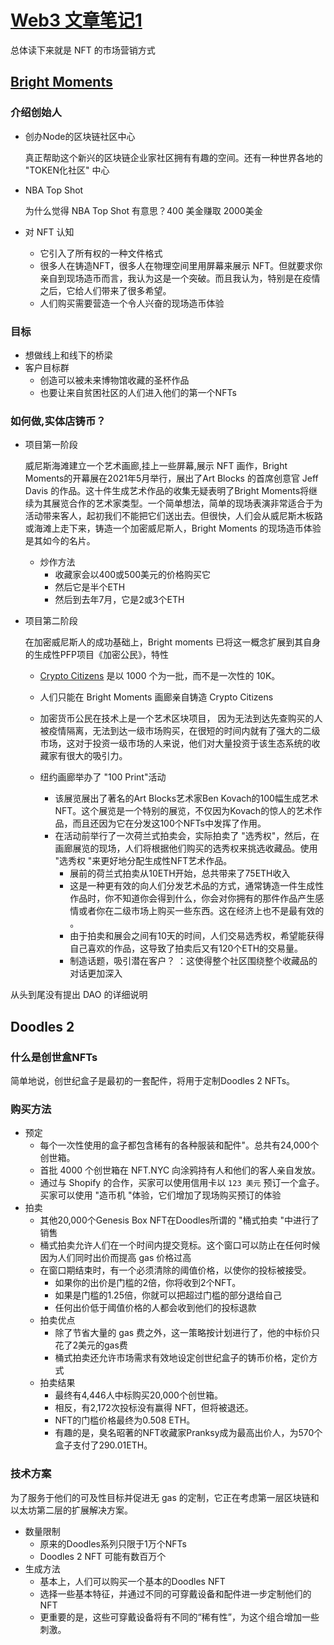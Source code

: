 # [Web3 文章笔记1](https://mp.weixin.qq.com/s/a7xpZ8OPGu81RGb0FdlbDA)
总体读下来就是 NFT 的市场营销方式
## [Bright Moments](https://www.brightmoments.io/)
### 介绍创始人
- 创办Node的区块链社区中心

	真正帮助这个新兴的区块链企业家社区拥有有趣的空间。还有一种世界各地的 "TOKEN化社区" 中心
- NBA Top Shot

	为什么觉得 NBA Top Shot 有意思？400 美金赚取 2000美金
- 对 NFT 认知
	- 它引入了所有权的一种文件格式
	- 很多人在铸造NFT，很多人在物理空间里用屏幕来展示 NFT。但就要求你亲自到现场造币而言，我认为这是一个突破。而且我认为，特别是在疫情之后，它给人们带来了很多希望。
	- 人们购买需要营造一个令人兴奋的现场造币体验 
	
### 目标
- 想做线上和线下的桥梁
- 客户目标群
	- 创造可以被未来博物馆收藏的圣杯作品
	- 也要让来自贫困社区的人们进入他们的第一个NFTs

### 如何做,实体店铸币？
- 项目第一阶段

	威尼斯海滩建立一个艺术画廊,挂上一些屏幕,展示 NFT 画作，Bright Moments的开幕展在2021年5月举行，展出了Art Blocks 的首席创意官 Jeff Davis 的作品。这十件生成艺术作品的收集无疑表明了Bright Moments将继续为其展览合作的艺术家类型。一个简单想法，简单的现场表演非常适合于为活动带来客人，起初我们不能把它们送出去。但很快，人们会从威尼斯木板路或海滩上走下来，铸造一个加密威尼斯人，Bright Moments 的现场造币体验是其如今的名片。

	- 炒作方法
		- 收藏家会以400或500美元的价格购买它
		- 然后它是半个ETH
		- 然后到去年7月，它是2或3个ETH
- 项目第二阶段

	在加密威尼斯人的成功基础上，Bright moments 已将这一概念扩展到其自身的生成性PFP项目《加密公民》，特性
	
	- [Crypto Citizens](https://opensea.io/collection/cryptocitizensofficial) 是以 1000 个为一批，而不是一次性的 10K。
	- 人们只能在 Bright Moments 画廊亲自铸造 Crypto Citizens
	- 加密货币公民在技术上是一个艺术区块项目， 因为无法到达先查购买的人被疫情隔离，无法到达一级市场购买，在很短的时间内就有了强大的二级市场，这对于投资一级市场的人来说，他们对大量投资于该生态系统的收藏家有很大的吸引力。

	- 纽约画廊举办了 "100 Print"活动
		- 该展览展出了著名的Art Blocks艺术家Ben Kovach的100幅生成艺术NFT。这个展览是一个特别的展览，不仅因为Kovach的惊人的艺术作品，而且还因为它在分发这100个NFTs中发挥了作用。
		- 在活动前举行了一次荷兰式拍卖会，实际拍卖了 "选秀权"，然后，在画廊展览的现场，人们将根据他们购买的选秀权来挑选收藏品。使用 "选秀权 "来更好地分配生成性NFT艺术作品。
			- 展前的荷兰式拍卖从10ETH开始，总共带来了75ETH收入
			- 这是一种更有效的向人们分发艺术品的方式，通常铸造一件生成性作品时，你不知道你会得到什么，你会对你拥有的那件作品产生感情或者你在二级市场上购买一些东西。这在经济上也不是最有效的 。
			- 由于拍卖和展会之间有10天的时间，人们交易选秀权，希望能获得自己喜欢的作品，这导致了拍卖后又有120个ETH的交易量。
			- 制造话题，吸引潜在客户？ ：这使得整个社区围绕整个收藏品的对话更加深入

从头到尾没有提出 DAO 的详细说明

## Doodles 2
### 什么是创世盒NFTs
简单地说，创世纪盒子是最初的一套配件，将用于定制Doodles 2 NFTs。
### 购买方法
- 预定
	- 每个一次性使用的盒子都包含稀有的各种服装和配件"。总共有24,000个创世箱。
	- 首批 4000 个创世箱在 NFT.NYC 向涂鸦持有人和他们的客人亲自发放。
	- 通过与 Shopify 的合作，买家可以使用信用卡以 `123 美元` 预订一个盒子。买家可以使用 "造币机 "体验，它们增加了现场购买预订的体验
- 拍卖
	- 其他20,000个Genesis Box NFT在Doodles所谓的 "桶式拍卖 "中进行了销售
	- 桶式拍卖允许人们在一个时间内提交竞标。这个窗口可以防止在任何时候因为人们同时出价而提高 gas 价格过高
	- 在窗口期结束时，有一个必须清除的阈值价格，以使你的投标被接受。
		- 如果你的出价是门槛的2倍，你将收到2个NFT。
		- 如果是门槛的1.25倍，你就可以把超过门槛的部分退给自己
		- 任何出价低于阈值价格的人都会收到他们的投标退款
	- 拍卖优点 
		- 除了节省大量的 gas 费之外，这一策略按计划进行了，他的中标价只花了2美元的gas费
		- 桶式拍卖还允许市场需求有效地设定创世纪盒子的铸币价格，定价方式
	- 拍卖结果
		- 最终有4,446人中标购买20,000个创世箱。
		- 相反，有2,172次投标没有赢得 NFT，但将被退还。  
		- NFT的门槛价格最终为0.508 ETH。
		- 有趣的是，臭名昭著的NFT收藏家Pranksy成为最高出价人，为570个盒子支付了290.01ETH。

### 技术方案
为了服务于他们的可及性目标并促进无 gas 的定制，它正在考虑第一层区块链和以太坊第二层的扩展解决方案。

- 数量限制
	- 原来的Doodles系列只限于1万个NFTs
	- Doodles 2 NFT 可能有数百万个
- 生成方法
	- 基本上，人们可以购买一个基本的Doodles NFT
	- 选择一些基本特征，并通过不同的可穿戴设备和配件进一步定制他们的NFT
	- 更重要的是，这些可穿戴设备将有不同的“稀有性”，为这个组合增加一些刺激。 






	
	